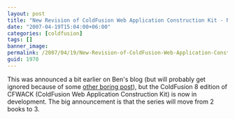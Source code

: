 ```yaml
---
layout: post
title: "New Revision of ColdFusion Web Application Construction Kit - Now with 3 times the goodness!"
date: "2007-04-19T15:04:00+06:00"
categories: [coldfusion]
tags: []
banner_image: 
permalink: /2007/04/19/New-Revision-of-ColdFusion-Web-Application-Construction-Kit-Now-with-3-times-the-goodness
guid: 1970
---
```


This was announced a bit earlier on Ben's blog (but will probably get ignored because of some <a href="http://www.forta.com/blog/index.cfm/2007/4/18/Is-That-What-Desperation-Looks-Like">other boring post</a>), but the ColdFusion 8 edition of CFWACK (ColdFusion Web Application Construction Kit) is now in development. The big announcement is that the series will move from 2 books to 3.